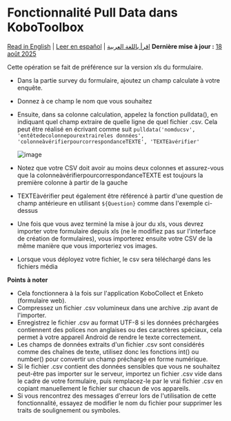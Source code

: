 # Fonctionnalité Pull Data dans KoboToolbox
<a href="../pull_data_kobotoolbox.html">Read in English</a> | <a href="../es/pull_data_kobotoolbox.html">Leer en español</a> | <a href="../ar/pull_data_kobotoolbox.html">اقرأ باللغة العربية</a>
**Dernière mise à jour :** <a href="https://github.com/kobotoolbox/docs/blob/202f8e0e134d0695913bf6c5d5b52449c5e61e5d/source/pull_data_kobotoolbox.md" class="reference">18 août 2025</a>

Cette opération se fait de préférence sur la version xls du formulaire.

-   Dans la partie survey du formulaire, ajoutez un champ calculate à votre enquête.
-   Donnez à ce champ le nom que vous souhaitez
-   Ensuite, dans sa colonne calculation, appelez la fonction pulldata(), en indiquant
    quel champ extraire de quelle ligne de quel fichier .csv. Cela peut être réalisé
    en écrivant comme suit
    `pulldata('nomducsv', 'entêtedecolonnepourextraireles données', 'colonneàvérifierpourcorrespondanceTEXTE', 'TEXTEàvérifier'`

    ![image](/images/pull_data_kobotoolbox/xls.png)

-   Notez que votre CSV doit avoir au moins deux colonnes et assurez-vous que la
    colonneàvérifierpourcorrespondanceTEXTE est toujours la première colonne à partir de la gauche
-   TEXTEàvérifier peut également être référencé à partir d'une question de champ antérieure en
    utilisant `${Question}` comme dans l'exemple ci-dessus
-   Une fois que vous avez terminé la mise à jour du xls, vous devrez importer votre formulaire
    depuis xls (ne le modifiez pas sur l'interface de création de formulaires), vous importerez ensuite votre CSV
    de la même manière que vous importeriez vos images.
-   Lorsque vous déployez votre fichier, le csv sera téléchargé dans les fichiers média

**Points à noter**

-   Cela fonctionnera à la fois sur l'application KoboCollect et Enketo (formulaire web).
-   Compressez un fichier .csv volumineux dans une archive .zip avant de l'importer.
-   Enregistrez le fichier .csv au format UTF-8 si les données préchargées contiennent des polices non anglaises
    ou des caractères spéciaux, cela permet à votre appareil Android de rendre le texte
    correctement.
-   Les champs de données extraits d'un fichier .csv sont considérés comme des chaînes de texte,
    utilisez donc les fonctions int() ou number() pour convertir un champ préchargé
    en forme numérique.
-   Si le fichier .csv contient des données sensibles que vous ne souhaitez peut-être pas importer sur
    le serveur, importez un fichier .csv vide dans le cadre de votre formulaire, puis remplacez-le
    par le vrai fichier .csv en copiant manuellement le fichier sur chacun de vos appareils.
-   Si vous rencontrez des messages d'erreur lors de l'utilisation de cette fonctionnalité, essayez de modifier le nom du fichier pour supprimer les traits de soulignement ou symboles.